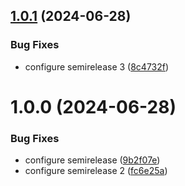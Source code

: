 ## [1.0.1](https://github.com/pedro4r/docker-ci-api/compare/v1.0.0...v1.0.1) (2024-06-28)


### Bug Fixes

* configure semirelease 3 ([8c4732f](https://github.com/pedro4r/docker-ci-api/commit/8c4732f7000abf2cc424e98b6545d2efd207f2bf))

# 1.0.0 (2024-06-28)


### Bug Fixes

* configure semirelease ([9b2f07e](https://github.com/pedro4r/docker-ci-api/commit/9b2f07e806ba961832c79e1ad66a8c38d5e87e95))
* configure semirelease 2 ([fc6e25a](https://github.com/pedro4r/docker-ci-api/commit/fc6e25a2463311921cee066764fe47f8310fb835))
